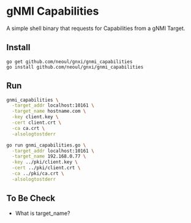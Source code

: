 # gNMI Capabilities

A simple shell binary that requests for Capabilities from a gNMI Target.

## Install

```
go get github.com/neoul/gnxi/gnmi_capabilities
go install github.com/neoul/gnxi/gnmi_capabilities
```

## Run

```bash
gnmi_capabilities \
  -target_addr localhost:10161 \
  -target_name hostname.com \
  -key client.key \
  -cert client.crt \
  -ca ca.crt \
  -alsologtostderr
```

```bash
go run gnmi_capabilities.go \
  -target_addr localhost:10161 \
  -target_name 192.168.0.77 \
  -key ../pki/client.key \
  -cert ../pki/client.crt \
  -ca ../pki/ca.crt \
  -alsologtostderr
```

## To Be Check

- What is target_name?